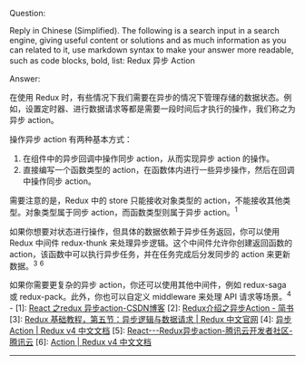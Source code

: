 Question:

Reply in Chinese (Simplified).
The following is a search input in a search engine, giving useful content or solutions and as much information as you can related to it, use markdown syntax to make your answer more readable, such as code blocks, bold, list:
Redux 异步 Action

Answer:

在使用 Redux 时，有些情况下我们需要在异步的情况下管理存储的数据状态。例如，设置定时器、进行数据请求等都是需要一段时间后才执行的操作，我们称之为异步 action。

操作异步 action 有两种基本方式：

1. 在组件中的异步回调中操作同步 action，从而实现异步 action 的操作。
2. 直接编写一个函数类型的 action，在函数体内进行一些异步操作，然后在回调中操作同步 action。

需要注意的是，Redux 中的 store 只能接收对象类型的 action，不能接收其他类型。对象类型属于同步 action，而函数类型则属于异步 action。<sup>1</sup>

如果你想要对状态进行操作，但具体的数据依赖于异步任务返回，你可以使用 Redux 中间件 redux-thunk 来处理异步逻辑。这个中间件允许你创建返回函数的 action，该函数中可以执行异步任务，并在任务完成后分发同步的 action 来更新数据。<sup>3</sup> <sup>6</sup>

如果你需要更复杂的异步 action，你还可以使用其他中间件，例如 redux-saga 或 redux-pack。此外，你也可以自定义 middleware 来处理 API 请求等场景。<sup>4</sup>
\-
\[1]: [React 之redux 异步action-CSDN博客](https://blog.csdn.net/weixin_43729943/article/details/117931842)
\[2]: [Redux介绍之异步Action - 简书](https://www.jianshu.com/p/1058903954f4)
\[3]: [Redux 基础教程，第五节：异步逻辑与数据请求 | Redux 中文官网](https://cn.redux.js.org/tutorials/essentials/part-5-async-logic/)
\[4]: [异步 Action | Redux v4 中文文档](https://v4.redux.org.cn/docs/advanced/AsyncActions.html)
\[5]: [React---Redux异步action-腾讯云开发者社区-腾讯云](https://cloud.tencent.com/developer/article/1820762)
\[6]: [Action | Redux v4 中文文档](https://v4.redux.org.cn/docs/basics/Actions.html)

<hr/>

